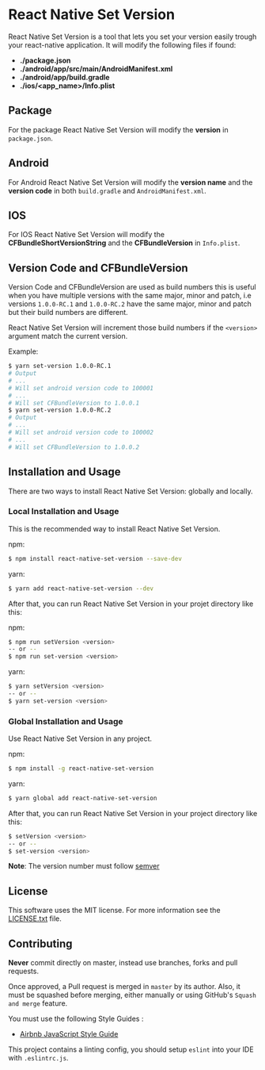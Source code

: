 # React Native Set Version

React Native Set Version is a tool that lets you set your version easily trough your react-native application. It will modify the following files if found:

- **./package.json**
- **./android/app/src/main/AndroidManifest.xml**
- **./android/app/build.gradle**
- **./ios/<app_name>/Info.plist**

## Package

For the package React Native Set Version will modify the **version** in `package.json`.

## Android

For Android React Native Set Version will modify the **version name** and the **version code** in both `build.gradle` and `AndroidManifest.xml`.

## IOS

For IOS React Native Set Version will modify the **CFBundleShortVersionString** and the **CFBundleVersion** in `Info.plist`.

## Version Code and CFBundleVersion

Version Code and CFBundleVersion are used as build numbers this is useful when you have multiple versions with the same major, minor and patch, i.e versions `1.0.0-RC.1` and `1.0.0-RC.2` have the same major, minor and patch but their build numbers are different.

React Native Set Version will increment those build numbers if the `<version>` argument match the current version.

Example:

```bash
$ yarn set-version 1.0.0-RC.1
# Output
# ...
# Will set android version code to 100001
# ...
# Will set CFBundleVersion to 1.0.0.1
$ yarn set-version 1.0.0-RC.2
# Output
# ...
# Will set android version code to 100002
# ...
# Will set CFBundleVersion to 1.0.0.2
```

## Installation and Usage

There are two ways to install React Native Set Version: globally and locally.

### Local Installation and Usage

This is the recommended way to install React Native Set Version.

npm:

```bash
$ npm install react-native-set-version --save-dev
```

yarn:

```bash
$ yarn add react-native-set-version --dev
```

After that, you can run React Native Set Version in your projet directory like this:

npm:

```bash
$ npm run setVersion <version>
-- or --
$ npm run set-version <version>
```

yarn:

```bash
$ yarn setVersion <version>
-- or --
$ yarn set-version <version>
```

### Global Installation and Usage

Use React Native Set Version in any project.

npm:

```bash
$ npm install -g react-native-set-version
```

yarn:

```bash
$ yarn global add react-native-set-version
```

After that, you can run React Native Set Version in your project directory like this:

```bash
$ setVersion <version>
-- or --
$ set-version <version>
```

**Note**: The version number must follow [semver](https://semver.org/)

## License

This software uses the MIT license. For more information see the [LICENSE.txt](LICENSE.txt) file.

## Contributing

**Never** commit directly on master, instead use branches, forks and pull requests.

Once approved, a Pull request is merged in `master` by its author. Also, it must be squashed before merging,
either manually or using GitHub's `Squash and merge` feature.

You must use the following Style Guides :

- [Airbnb JavaScript Style Guide](https://github.com/airbnb/javascript)

This project contains a linting config, you should setup `eslint` into your IDE with `.eslintrc.js`.
